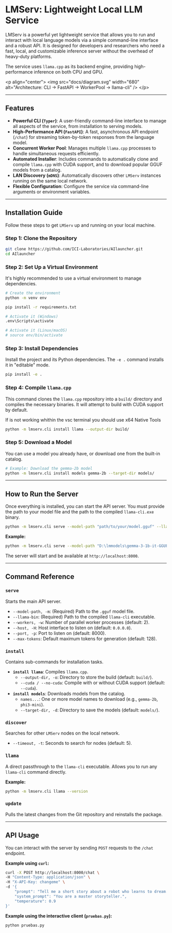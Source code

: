 
# LMServ: Lightweight Local LLM Service

LMServ is a powerful yet lightweight service that allows you to run and interact with local language models via a simple command-line interface and a robust API. It is designed for developers and researchers who need a fast, local, and customizable inference server without the overhead of heavy-duty platforms.

The service uses `llama.cpp` as its backend engine, providing high-performance inference on both CPU and GPU.

\<p align="center"\>
\<img src="docs/diagram.svg" width="680" alt="Architecture: CLI → FastAPI → WorkerPool → llama-cli" /\>
\</p\>

-----

## Features

  * **Powerful CLI (`Typer`)**: A user-friendly command-line interface to manage all aspects of the service, from installation to serving models.
  * **High-Performance API (`FastAPI`)**: A fast, asynchronous API endpoint (`/chat`) for streaming token-by-token responses from the language model.
  * **Concurrent Worker Pool**: Manages multiple `llama.cpp` processes to handle simultaneous requests efficiently.
  * **Automated Installer**: Includes commands to automatically clone and compile `llama.cpp` with CUDA support, and to download popular GGUF models from a catalog.
  * **LAN Discovery (`mDNS`)**: Automatically discovers other `LMServ` instances running on the same local network.
  * **Flexible Configuration**: Configure the service via command-line arguments or environment variables.

-----

## Installation Guide

Follow these steps to get `LMServ` up and running on your local machine.

### Step 1: Clone the Repository

```bash
git clone https://github.com/ICI-Laboratories/AIlauncher.git
cd AIlauncher
```

### Step 2: Set Up a Virtual Environment

It's highly recommended to use a virtual environment to manage dependencies.

```bash
# Create the environment
python -m venv env

pip install -r requirements.txt

# Activate it (Windows)
.env\Scripts\activate

# Activate it (Linux/macOS)
# source env/bin/activate
```

### Step 3: Install Dependencies

Install the project and its Python dependencies. The `-e .` command installs it in "editable" mode.

```bash
pip install -e .
```

### Step 4: Compile `llama.cpp`

This command clones the `llama.cpp` repository into a `build/` directory and compiles the necessary binaries. It will attempt to build with CUDA support by default.

If is not working whithin the vsc terminal you should use x64 Native Tools

```bash
python -m lmserv.cli install llama --output-dir build/
```

### Step 5: Download a Model

You can use a model you already have, or download one from the built-in catalog.

```bash
# Example: Download the gemma-2b model
python -m lmserv.cli install models gemma-2b --target-dir models/
```

-----

## How to Run the Server

Once everything is installed, you can start the API server. You must provide the path to your model file and the path to the compiled `llama-cli.exe` binary.

```bash
python -m lmserv.cli serve --model-path "path/to/your/model.gguf" --llama-bin "path/to/your/build/build-cuda/bin/llama-cli.exe"
```

**Example:**

```bash
python -m lmserv.cli serve --model-path "D:\lmmodels\gemma-3-1b-it-GGUF\gemma-3-1b-it-Q8_0.gguf" --llama-bin "C:\Users\pedro\Documents\GitHub\AIlauncher\build\build-cuda\bin\llama-cli.exe"
```

The server will start and be available at `http://localhost:8000`.

-----

## Command Reference

### `serve`

Starts the main API server.

  * `--model-path, -m`: (Required) Path to the `.gguf` model file.
  * `--llama-bin`: (Required) Path to the compiled `llama-cli` executable.
  * `--workers, -w`: Number of parallel worker processes (default: 2).
  * `--host, -H`: Host interface to listen on (default: `0.0.0.0`).
  * `--port, -p`: Port to listen on (default: 8000).
  * `--max-tokens`: Default maximum tokens for generation (default: 128).

### `install`

Contains sub-commands for installation tasks.

  * **`install llama`**: Compiles `llama.cpp`.
      * `--output-dir, -o`: Directory to store the build (default: `build/`).
      * `--cuda / --no-cuda`: Compile with or without CUDA support (default: `--cuda`).
  * **`install models`**: Downloads models from the catalog.
      * `names...`: One or more model names to download (e.g., `gemma-2b`, `phi3-mini`).
      * `--target-dir, -d`: Directory to save the models (default: `models/`).

### `discover`

Searches for other `LMServ` nodes on the local network.

  * `--timeout, -t`: Seconds to search for nodes (default: 5).

### `llama`

A direct passthrough to the `llama-cli` executable. Allows you to run any `llama-cli` command directly.

**Example:**

```bash
python -m lmserv.cli llama --version
```

### `update`

Pulls the latest changes from the Git repository and reinstalls the package.

-----

## API Usage

You can interact with the server by sending `POST` requests to the `/chat` endpoint.

**Example using `curl`:**

```bash
curl -X POST http://localhost:8000/chat \
-H "Content-Type: application/json" \
-H "X-API-Key: changeme" \
-d '{
    "prompt": "Tell me a short story about a robot who learns to dream.",
    "system_prompt": "You are a master storyteller.",
    "temperature": 0.9
}'
```

**Example using the interactive client (`pruebas.py`):**

```bash
python pruebas.py
```
